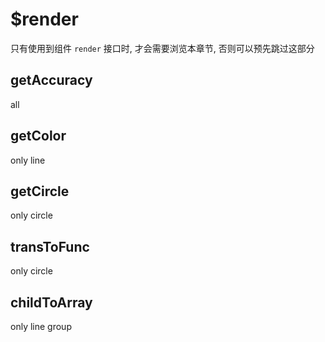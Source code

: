 # $render

只有使用到组件 `render` 接口时, 才会需要浏览本章节, 否则可以预先跳过这部分


## getAccuracy

all

## getColor

only line



## getCircle

only circle

## transToFunc

only circle



## childToArray

only line group
